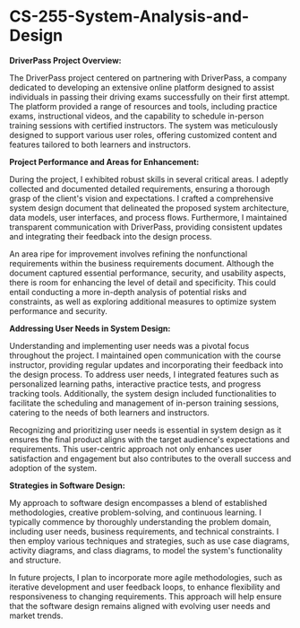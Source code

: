 # CS-255-System-Analysis-and-Design


**DriverPass Project Overview:**

The DriverPass project centered on partnering with DriverPass, a company dedicated to developing an extensive online platform designed to assist individuals in passing their driving exams successfully on their first attempt. The platform provided a range of resources and tools, including practice exams, instructional videos, and the capability to schedule in-person training sessions with certified instructors. The system was meticulously designed to support various user roles, offering customized content and features tailored to both learners and instructors.

**Project Performance and Areas for Enhancement:**

During the project, I exhibited robust skills in several critical areas. I adeptly collected and documented detailed requirements, ensuring a thorough grasp of the client's vision and expectations. I crafted a comprehensive system design document that delineated the proposed system architecture, data models, user interfaces, and process flows. Furthermore, I maintained transparent communication with DriverPass, providing consistent updates and integrating their feedback into the design process.

An area ripe for improvement involves refining the nonfunctional requirements within the business requirements document. Although the document captured essential performance, security, and usability aspects, there is room for enhancing the level of detail and specificity. This could entail conducting a more in-depth analysis of potential risks and constraints, as well as exploring additional measures to optimize system performance and security.

**Addressing User Needs in System Design:**

Understanding and implementing user needs was a pivotal focus throughout the project. I maintained open communication with the course instructor, providing regular updates and incorporating their feedback into the design process. To address user needs, I integrated features such as personalized learning paths, interactive practice tests, and progress tracking tools. Additionally, the system design included functionalities to facilitate the scheduling and management of in-person training sessions, catering to the needs of both learners and instructors.

Recognizing and prioritizing user needs is essential in system design as it ensures the final product aligns with the target audience's expectations and requirements. This user-centric approach not only enhances user satisfaction and engagement but also contributes to the overall success and adoption of the system.

**Strategies in Software Design:**

My approach to software design encompasses a blend of established methodologies, creative problem-solving, and continuous learning. I typically commence by thoroughly understanding the problem domain, including user needs, business requirements, and technical constraints. I then employ various techniques and strategies, such as use case diagrams, activity diagrams, and class diagrams, to model the system's functionality and structure.

In future projects, I plan to incorporate more agile methodologies, such as iterative development and user feedback loops, to enhance flexibility and responsiveness to changing requirements. This approach will help ensure that the software design remains aligned with evolving user needs and market trends.
